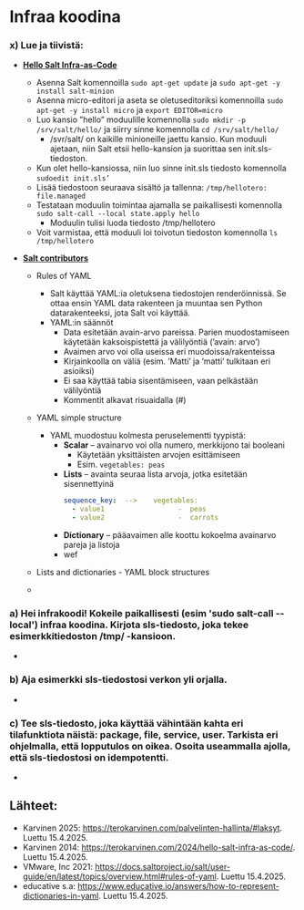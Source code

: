 # Infraa koodina

### x) Lue ja tiivistä:
- **[Hello Salt Infra-as-Code](https://terokarvinen.com/2024/hello-salt-infra-as-code/)**
  - Asenna Salt komennoilla `sudo apt-get update` ja `sudo apt-get -y install salt-minion`
  - Asenna micro-editori ja aseta se oletuseditoriksi komennoilla `sudo apt-get -y install micro` ja `export EDITOR=micro`
  - Luo kansio ”hello” moduulille komennolla `sudo mkdir -p /srv/salt/hello/` ja siirry sinne komennolla `cd /srv/salt/hello/`
    - /svr/salt/ on kaikille minioneille jaettu kansio. Kun moduuli ajetaan, niin Salt etsii hello-kansion ja suorittaa sen init.sls-tiedoston.
  - Kun olet hello-kansiossa, niin luo sinne init.sls tiedosto komennolla `sudoedit init.sls’`
  - Lisää tiedostoon seuraava sisältö ja tallenna:
         `/tmp/hellotero:
            file.managed`
  - Testataan moduulin toimintaa ajamalla se paikallisesti komennolla `sudo salt-call --local state.apply hello`
    - Moduulin tulisi luoda tiedosto /tmp/hellotero
  - Voit varmistaa, että moduuli loi toivotun tiedoston komennolla `ls /tmp/hellotero`

- **[Salt contributors](https://docs.saltproject.io/salt/user-guide/en/latest/topics/overview.html#rules-of-yaml)**
  - Rules of YAML
    - Salt käyttää YAML:ia oletuksena tiedostojen renderöinnissä. Se ottaa ensin YAML data rakenteen ja muuntaa sen Python datarakenteeksi, jota Salt voi käyttää.
    - YAML:in säännöt
      - Data esitetään avain-arvo pareissa. Parien muodostamiseen käytetään kaksoispistettä ja välilyöntiä (’avain: arvo’)
      - Avaimen arvo voi olla useissa eri muodoissa/rakenteissa
      - Kirjainkoolla on väliä (esim. ’Matti’ ja ’matti’ tulkitaan eri asioiksi)
      - Ei saa käyttää tabia sisentämiseen, vaan pelkästään välilyöntiä
      - Kommentit alkavat risuaidalla (#)

  - YAML simple structure
    - YAML muodostuu kolmesta peruselementti tyypistä:
      - **Scalar** – avainarvo voi olla numero, merkkijono tai booleani
        - Käytetään yksittäisten arvojen esittämiseen
        - Esim. `vegetables: peas`
      - **Lists** – avainta seuraa lista arvoja, jotka esitetään sisennettyinä
          ```yaml
          sequence_key:  --> 	vegetables:
            - value1		          -  peas
            - value2		          -  carrots
          ```
      - **Dictionary** – pääavaimen alle koottu kokoelma avainarvo pareja ja listoja
      - wef
        
  - Lists and dictionaries - YAML block structures
  - 
  
### a) Hei infrakoodi! Kokeile paikallisesti (esim 'sudo salt-call --local') infraa koodina. Kirjota sls-tiedosto, joka tekee esimerkkitiedoston /tmp/ -kansioon.
- 

### b) Aja esimerkki sls-tiedostosi verkon yli orjalla.
- 

### c) Tee sls-tiedosto, joka käyttää vähintään kahta eri tilafunktiota näistä: package, file, service, user. Tarkista eri ohjelmalla, että lopputulos on oikea. Osoita useammalla ajolla, että sls-tiedostosi on idempotentti.
- 

## Lähteet:
- Karvinen 2025: https://terokarvinen.com/palvelinten-hallinta/#laksyt. Luettu 15.4.2025.
- Karvinen 2014: https://terokarvinen.com/2024/hello-salt-infra-as-code/. Luettu 15.4.2025.
- VMware, Inc 2021: https://docs.saltproject.io/salt/user-guide/en/latest/topics/overview.html#rules-of-yaml. Luettu 15.4.2025.
- educative s.a: https://www.educative.io/answers/how-to-represent-dictionaries-in-yaml. Luettu 15.4.2025.



